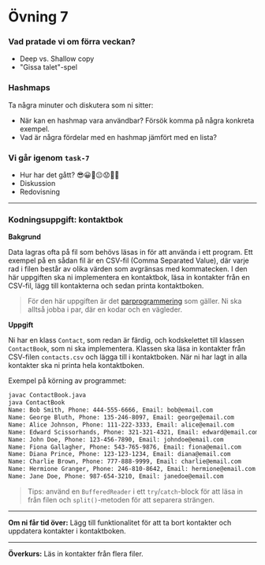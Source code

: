 # Övning 7

### **Vad pratade vi om förra veckan?**
* Deep vs. Shallow copy
* "Gissa talet"-spel

### **Hashmaps**
Ta några minuter och diskutera som ni sitter:
* När kan en hashmap vara användbar? Försök komma på några konkreta exempel.
* Vad är några fördelar med en hashmap jämfört med en lista?

### **Vi går igenom `task-7`**
* Hur har det gått? 😎😀🙂😐😟🤬💀
* Diskussion
* Redovisning

---

### **Kodningsuppgift: kontaktbok**

**Bakgrund**

Data lagras ofta på fil som behövs läsas in för att använda i ett program. Ett exempel på en sådan fil är en CSV-fil (Comma Separated Value), där varje rad i filen består av olika värden som avgränsas med kommatecken. I den här uppgiften ska ni implementera en kontaktbok, läsa in kontakter från en CSV-fil, lägg till kontakterna och sedan printa kontaktboken.

> För den här uppgiften är det [parprogrammering](https://sv.wikipedia.org/wiki/Parprogrammering) som gäller. Ni ska alltså jobba i par, där en kodar och en vägleder.

**Uppgift**

Ni har en klass `Contact`, som redan är färdig, och kodskelettet till klassen `ContactBook`, som ni ska implementera. Klassen ska läsa in kontakter från CSV-filen `contacts.csv` och lägga till i kontaktboken. När ni har lagt in alla kontakter ska ni printa hela kontaktboken.

Exempel på körning av programmet:

```bash
javac ContactBook.java
java ContactBook
Name: Bob Smith, Phone: 444-555-6666, Email: bob@email.com
Name: George Bluth, Phone: 135-246-8097, Email: george@email.com
Name: Alice Johnson, Phone: 111-222-3333, Email: alice@email.com
Name: Edward Scissorhands, Phone: 321-321-4321, Email: edward@email.com
Name: John Doe, Phone: 123-456-7890, Email: johndoe@email.com
Name: Fiona Gallagher, Phone: 543-765-9876, Email: fiona@email.com
Name: Diana Prince, Phone: 123-123-1234, Email: diana@email.com
Name: Charlie Brown, Phone: 777-888-9999, Email: charlie@email.com
Name: Hermione Granger, Phone: 246-810-8642, Email: hermione@email.com
Name: Jane Doe, Phone: 987-654-3210, Email: janedoe@email.com
```

> Tips: använd en `BufferedReader` i ett `try`/`catch`-block för att läsa in från filen och `split()`-metoden för att separera strängen.

---

**Om ni får tid över:** Lägg till funktionalitet för att ta bort kontakter och uppdatera kontakter i kontaktboken.

---

**Överkurs:** Läs in kontakter från flera filer.